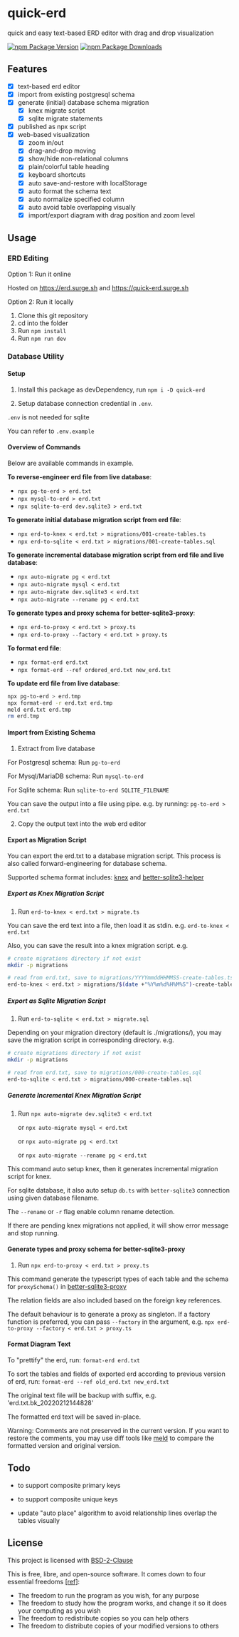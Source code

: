 # quick-erd

quick and easy text-based ERD editor with drag and drop visualization

[![npm Package Version](https://img.shields.io/npm/v/quick-erd)](https://www.npmjs.com/package/quick-erd)
[![npm Package Downloads](https://img.shields.io/npm/dy/quick-erd)](https://www.npmtrends.com/quick-erd)

## Features

- [x] text-based erd editor
- [x] import from existing postgresql schema
- [x] generate (initial) database schema migration
  - [x] knex migrate script
  - [x] sqlite migrate statements
- [x] published as npx script
- [x] web-based visualization
  - [x] zoom in/out
  - [x] drag-and-drop moving
  - [x] show/hide non-relational columns
  - [x] plain/colorful table heading
  - [x] keyboard shortcuts
  - [x] auto save-and-restore with localStorage
  - [x] auto format the schema text
  - [x] auto normalize specified column
  - [x] auto avoid table overlapping visually
  - [x] import/export diagram with drag position and zoom level

## Usage

### ERD Editing

Option 1: Run it online

Hosted on https://erd.surge.sh and https://quick-erd.surge.sh

Option 2: Run it locally

1. Clone this git repository
2. cd into the folder
3. Run `npm install`
4. Run `npm run dev`

### Database Utility

#### Setup

1. Install this package as devDependency, run `npm i -D quick-erd`

2. Setup database connection credential in `.env`.

`.env` is not needed for sqlite

You can refer to `.env.example`

#### Overview of Commands

Below are available commands in example.

**To reverse-engineer erd file from live database**:

- `npx pg-to-erd > erd.txt`
- `npx mysql-to-erd > erd.txt`
- `npx sqlite-to-erd dev.sqlite3 > erd.txt`

**To generate initial database migration script from erd file**:

- `npx erd-to-knex < erd.txt > migrations/001-create-tables.ts`
- `npx erd-to-sqlite < erd.txt > migrations/001-create-tables.sql`

**To generate incremental database migration script from erd file and live database**:

- `npx auto-migrate pg < erd.txt`
- `npx auto-migrate mysql < erd.txt`
- `npx auto-migrate dev.sqlite3 < erd.txt`
- `npx auto-migrate --rename pg < erd.txt`

**To generate types and proxy schema for better-sqlite3-proxy**:

- `npx erd-to-proxy < erd.txt > proxy.ts`
- `npx erd-to-proxy --factory < erd.txt > proxy.ts`

**To format erd file**:

- `npx format-erd erd.txt`
- `npx format-erd --ref ordered_erd.txt new_erd.txt`

**To update erd file from live database**:

```bash
npx pg-to-erd > erd.tmp
npx format-erd -r erd.txt erd.tmp
meld erd.txt erd.tmp
rm erd.tmp
```

#### Import from Existing Schema

1. Extract from live database

For Postgresql schema: Run `pg-to-erd`

For Mysql/MariaDB schema: Run `mysql-to-erd`

For Sqlite schema: Run `sqlite-to-erd SQLITE_FILENAME`

You can save the output into a file using pipe. e.g. by running: `pg-to-erd > erd.txt`

2. Copy the output text into the web erd editor

#### Export as Migration Script

You can export the erd.txt to a database migration script. This process is also called forward-engineering for database schema.

Supported schema format includes: [knex](https://github.com/knex/knex) and [better-sqlite3-helper](https://github.com/Kauto/better-sqlite3-helper)

##### Export as Knex Migration Script

1. Run `erd-to-knex < erd.txt > migrate.ts`

You can save the erd text into a file, then load it as stdin. e.g. `erd-to-knex < erd.txt`

Also, you can save the result into a knex migration script. e.g.

```bash
# create migrations directory if not exist
mkdir -p migrations

# read from erd.txt, save to migrations/YYYYmmddHHMMSS-create-tables.ts
erd-to-knex < erd.txt > migrations/$(date +"%Y%m%d%H%M%S")-create-tables.ts
```

##### Export as Sqlite Migration Script

1. Run `erd-to-sqlite < erd.txt > migrate.sql`

Depending on your migration directory (default is ./migrations/), you may save the migration script in corresponding directory. e.g.

```bash
# create migrations directory if not exist
mkdir -p migrations

# read from erd.txt, save to migrations/000-create-tables.sql
erd-to-sqlite < erd.txt > migrations/000-create-tables.sql
```

##### Generate Incremental Knex Migration Script

1. Run `npx auto-migrate dev.sqlite3 < erd.txt`

   or `npx auto-migrate mysql < erd.txt`

   or `npx auto-migrate pg < erd.txt`

   or `npx auto-migrate --rename pg < erd.txt`

This command auto setup knex, then it generates incremental migration script for knex.

For sqlite database, it also auto setup `db.ts` with `better-sqlite3` connection using given database filename.

The `--rename` or `-r` flag enable column rename detection.

If there are pending knex migrations not applied, it will show error message and stop running.

#### Generate types and proxy schema for better-sqlite3-proxy

1. Run `npx erd-to-proxy < erd.txt > proxy.ts`

This command generate the typescript types of each table and the schema for `proxySchema()` in [better-sqlite3-proxy](https://github.com/beenotung/better-sqlite3-proxy)

The relation fields are also included based on the foreign key references.

The default behaviour is to generate a proxy as singleton.
If a factory function is preferred, you can pass `--factory` in the argument, e.g. `npx erd-to-proxy --factory < erd.txt > proxy.ts`

#### Format Diagram Text

To "prettify" the erd, run: `format-erd erd.txt`

To sort the tables and fields of exported erd according to previous version of erd, run:
`format-erd --ref old_erd.txt new_erd.txt`

The original text file will be backup with suffix, e.g. 'erd.txt.bk_20220212144828'

The formatted erd text will be saved in-place.

Warning: Comments are not preserved in the current version. If you want to restore the comments, you may use diff tools like [meld](https://meldmerge.org/) to compare the formatted version and original version.

## Todo

- to support composite primary keys
- to support composite unique keys

- update "auto place" algorithm to avoid relationship lines overlap the tables visually

## License

This project is licensed with [BSD-2-Clause](./LICENSE)

This is free, libre, and open-source software. It comes down to four essential freedoms [[ref]](https://seirdy.one/2021/01/27/whatsapp-and-the-domestication-of-users.html#fnref:2):

- The freedom to run the program as you wish, for any purpose
- The freedom to study how the program works, and change it so it does your computing as you wish
- The freedom to redistribute copies so you can help others
- The freedom to distribute copies of your modified versions to others
